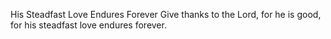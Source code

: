 His Steadfast Love Endures Forever Give thanks to the Lord, for he is good, for his steadfast love endures forever.
